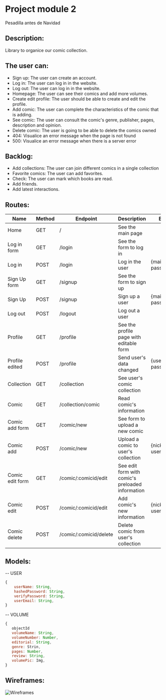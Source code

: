 # Project module 2
Pesadilla antes de Navidad

## Description:

Library to organice our comic collection.

## The user can:

- Sign up: The user can create an account.
- Log in: The user can log in in the website.
- Log out: The user can log in in the website.
- Homepage: The user can see their comics and add more volumes.
- Create edit profile: The user should be able to create and edit the profile.
- Add comic: The user can complete the characteristics of the comic that is adding.
- See comic: The user can consult the comic's genre, publisher, pages, description and opinion.
- Delete comic: The user is going to be able to delete the comics owned
- 404: Visualice an error message when the page is not found
- 500: Visualice an error message when there is a server error

## Backlog:
- Add collections: The user can join different comics in a single collection 
- Favorite comics: The user can add favorites.
- Check: The user can mark which books are read.
- Add friends.
- Add latest interactions.


## Routes:
| Name            | Method | Endpoint                               | Description                                      | Body                                  | Redirects       |
| --------------- | ------ | -------------------------------------- | ------------------------------------------------ | ------------------------------------- | --------------- |
| Home            | GET    | /                                      | See the main page                                |                                       |                 |
| Log in form     | GET    | /login                                 | See the form to log in                           |                                       |                 |
| Log in          | POST   | /login                                 | Log in the user                                  | {mail, password}                      | /               |
| Sign Up form    | GET    | /signup                                | See the form to sign up                          |                                       |                 |
| Sign Up         | POST   | /signup                                | Sign up a user                                   | {mail, password}                      | /profile        |
| Log out         | POST   | /logout                                | Log out a user                                   |                                       | /               |
| Profile         | GET    | /profile                               | See the profile page with editable form          |                                       |                 |
| Profile edited  | POST   | /profile                               | Send user's data changed                         | {user_email, password                 | /profile}       |
| Collection      | GET    | /collection                            | See user's comic collection                      |                                       |                 |
| Comic           | GET    | /collection/comic                      | Read comic's information                         |                                       |                 |
| Comic add form  | GET    | /comic/new                             | See form to upload a new comic                   |                                       |                 |
| Comic add       | POST   | /comic/new                             | Upload a comic to user's collection              | {nickname, user_pics, }               | /collection/comicid  |
| Comic edit form | GET    | /comic/:comicid/edit                   | See edit form with comic's preloaded information |                                       |                      |
| Comic edit      | POST   | /comic/:comicid/edit                   | Add comic's new information                      | {nickname, user_pics, }               | /collection/comicid  |
| Comic delete    | POST   | /comic/:comicid/delete                 | Delete comic from user's collection              |                                       | /collection          |

## Models:

-- USER

```js
{
    userName: String,
    hashedPassword: String,
    verifyPassword: String,
    userEmail: String,
}
```
-- VOLUME

```js
{
   objectId
   volumeName: String,
   volumeNumber: Number,
   editorial: String,
   genre: Strin,
   pages: Number,
   review: String,
   volumePic: Img,
}
```

## Wireframes:

![Wireframes](https://user-images.githubusercontent.com/91825214/148398056-0196d69d-7445-4c2d-9787-6f7d2b2a922f.jpg)


